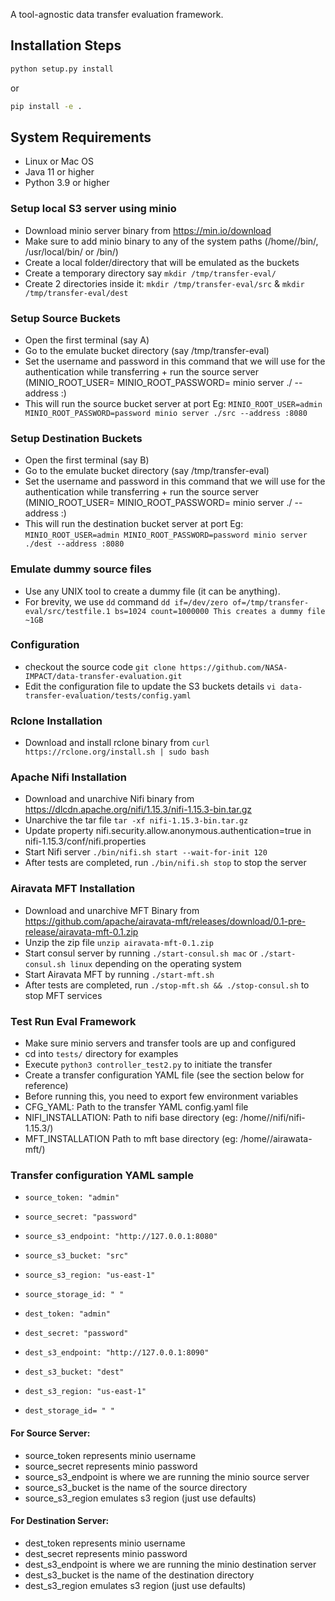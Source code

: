 A tool-agnostic data transfer evaluation framework.

## Installation Steps

```bash
python setup.py install
```

or

```bash
pip install -e .
```

## System Requirements
* Linux or Mac OS
* Java 11 or higher
* Python 3.9 or higher


### Setup local S3 server using minio

* Download minio server binary from https://min.io/download
* Make sure to add minio binary to any of the system paths (/home/<user>/bin/, /usr/local/bin/ or /bin/)
* Create a local folder/directory that will be emulated as the buckets
* Create a temporary directory say ```mkdir /tmp/transfer-eval/```
* Create 2 directories inside it: ```mkdir /tmp/transfer-eval/src``` & ```mkdir /tmp/transfer-eval/dest```


### Setup Source Buckets
* Open the first terminal (say A)
* Go to the emulate bucket directory (say /tmp/transfer-eval)
* Set the username and password in this command that we will use for the authentication while transferring + run the source server (MINIO_ROOT_USER=<username> MINIO_ROOT_PASSWORD=<password> minio server ./<path> --address :<port>)
* This will run the source bucket server at port <port> Eg:  ```MINIO_ROOT_USER=admin MINIO_ROOT_PASSWORD=password minio server ./src --address :8080```


### Setup Destination Buckets
* Open the first terminal (say B)
* Go to the emulate bucket directory (say /tmp/transfer-eval)
* Set the username and password in this command that we will use for the authentication while transferring + run the source server (MINIO_ROOT_USER=<username> MINIO_ROOT_PASSWORD=<password> minio server ./<path> --address :<port>)
* This will run the destination bucket server at port <port> Eg:  ```MINIO_ROOT_USER=admin MINIO_ROOT_PASSWORD=password minio server ./dest --address :8080```

### Emulate dummy source files

* Use any UNIX tool to create a dummy file (it can be anything).
* For brevity, we use `dd` command ```dd if=/dev/zero of=/tmp/transfer-eval/src/testfile.1 bs=1024 count=1000000 This creates a dummy file ~1GB```

### Configuration

* checkout the source code ```git clone https://github.com/NASA-IMPACT/data-transfer-evaluation.git```
* Edit the configuration file to update the S3 buckets details ```vi data-transfer-evaluation/tests/config.yaml```

### Rclone Installation

* Download and install rclone binary from ```curl https://rclone.org/install.sh | sudo bash```

### Apache Nifi Installation

* Download and unarchive Nifi binary from https://dlcdn.apache.org/nifi/1.15.3/nifi-1.15.3-bin.tar.gz
* Unarchive the tar file ```tar -xf nifi-1.15.3-bin.tar.gz```
* Update property nifi.security.allow.anonymous.authentication=true in nifi-1.15.3/conf/nifi.properties
* Start Nifi server ```./bin/nifi.sh start --wait-for-init 120```
* After tests are completed, run ```./bin/nifi.sh stop``` to stop the server

### Airavata MFT Installation

* Download and unarchive MFT Binary from https://github.com/apache/airavata-mft/releases/download/0.1-pre-release/airavata-mft-0.1.zip
* Unzip the zip file ```unzip airavata-mft-0.1.zip```
* Start consul server by running ```./start-consul.sh mac``` or ```./start-consul.sh linux``` depending on the operating system
* Start Airavata MFT by running ```./start-mft.sh```
* After tests are completed, run ```./stop-mft.sh && ./stop-consul.sh``` to stop MFT services

### Test Run Eval Framework

* Make sure minio servers and transfer tools are up and configured
* cd into `tests/` directory for examples
* Execute ```python3 controller_test2.py``` to initiate the transfer
* Create a transfer configuration YAML file (see the section below for reference)
* Before running this, you need to export few environment variables
* CFG_YAML: Path to the transfer YAML config.yaml file
* NIFI_INSTALLATION: Path to nifi base directory (eg: /home/<username>/nifi/nifi-1.15.3/)
* MFT_INSTALLATION Path to mft base directory (eg: /home/<username>/airawata-mft/)

### Transfer configuration YAML sample

* ```source_token: "admin"```
* ```source_secret: "password"```
* ```source_s3_endpoint: "http://127.0.0.1:8080"```
* ```source_s3_bucket: "src"```
* ```source_s3_region: "us-east-1"```
* ```source_storage_id: " "```

* ```dest_token: "admin"```
* ```dest_secret: "password"```
* ```dest_s3_endpoint: "http://127.0.0.1:8090"```
* ```dest_s3_bucket: "dest"```
* ```dest_s3_region: "us-east-1"```
* ```dest_storage_id= " "```

#### For Source Server:
* source_token represents minio username
* source_secret represents minio password
* source_s3_endpoint is where we are running the minio source server
* source_s3_bucket is the name of the source directory
* source_s3_region emulates s3 region (just use defaults)

#### For Destination Server:
* dest_token represents minio username
* dest_secret represents minio password
* dest_s3_endpoint is where we are running the minio destination server
* dest_s3_bucket is the name of the destination directory
* dest_s3_region emulates s3 region (just use defaults)


